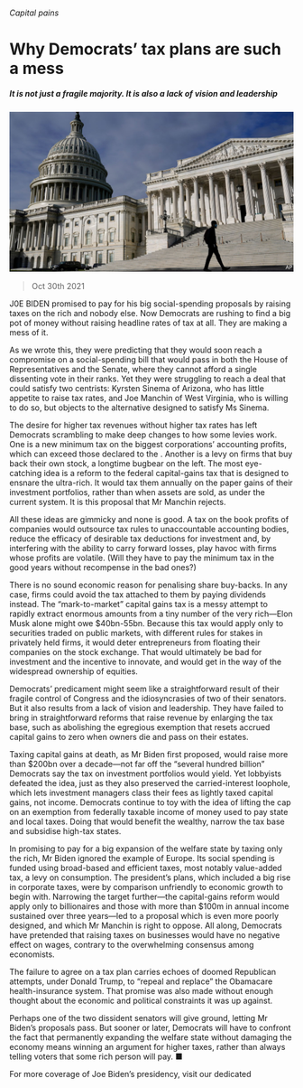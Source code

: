 ###### Capital pains

# Why Democrats’ tax plans are such a mess 

##### It is not just a fragile majority. It is also a lack of vision and leadership 

![image](images/20211030_ldp501.jpg) 

> Oct 30th 2021 

J0E BIDEN promised to pay for his big social-spending proposals by raising taxes on the rich and nobody else. Now Democrats are rushing to find a big pot of money without raising headline rates of tax at all. They are making a mess of it.

As we wrote this, they were predicting that they would soon reach a compromise on a social-spending bill that would pass in both the House of Representatives and the Senate, where they cannot afford a single dissenting vote in their ranks. Yet they were struggling to reach a deal that could satisfy two centrists: Kyrsten Sinema of Arizona, who has little appetite to raise tax rates, and Joe Manchin of West Virginia, who is willing to do so, but objects to the alternative designed to satisfy Ms Sinema.


The desire for higher tax revenues without higher tax rates has left Democrats scrambling to make deep changes to how some levies work. One is a new minimum tax on the biggest corporations’ accounting profits, which can exceed those declared to the . Another is a levy on firms that buy back their own stock, a longtime bugbear on the left. The most eye-catching idea is a reform to the federal capital-gains tax that is designed to ensnare the ultra-rich. It would tax them annually on the paper gains of their investment portfolios, rather than when assets are sold, as under the current system. It is this proposal that Mr Manchin rejects.

All these ideas are gimmicky and none is good. A tax on the book profits of companies would outsource tax rules to unaccountable accounting bodies, reduce the efficacy of desirable tax deductions for investment and, by interfering with the ability to carry forward losses, play havoc with firms whose profits are volatile. (Will they have to pay the minimum tax in the good years without recompense in the bad ones?)

There is no sound economic reason for penalising share buy-backs. In any case, firms could avoid the tax attached to them by paying dividends instead. The “mark-to-market” capital gains tax is a messy attempt to rapidly extract enormous amounts from a tiny number of the very rich—Elon Musk alone might owe $40bn-55bn. Because this tax would apply only to securities traded on public markets, with different rules for stakes in privately held firms, it would deter entrepreneurs from floating their companies on the stock exchange. That would ultimately be bad for investment and the incentive to innovate, and would get in the way of the widespread ownership of equities.

Democrats’ predicament might seem like a straightforward result of their fragile control of Congress and the idiosyncrasies of two of their senators. But it also results from a lack of vision and leadership. They have failed to bring in straightforward reforms that raise revenue by enlarging the tax base, such as abolishing the egregious exemption that resets accrued capital gains to zero when owners die and pass on their estates.

Taxing capital gains at death, as Mr Biden first proposed, would raise more than $200bn over a decade—not far off the “several hundred billion” Democrats say the tax on investment portfolios would yield. Yet lobbyists defeated the idea, just as they also preserved the carried-interest loophole, which lets investment managers class their fees as lightly taxed capital gains, not income. Democrats continue to toy with the idea of lifting the cap on an exemption from federally taxable income of money used to pay state and local taxes. Doing that would benefit the wealthy, narrow the tax base and subsidise high-tax states.

In promising to pay for a big expansion of the welfare state by taxing only the rich, Mr Biden ignored the example of Europe. Its social spending is funded using broad-based and efficient taxes, most notably value-added tax, a levy on consumption. The president’s plans, which included a big rise in corporate taxes, were by comparison unfriendly to economic growth to begin with. Narrowing the target further—the capital-gains reform would apply only to billionaires and those with more than $100m in annual income sustained over three years—led to a proposal which is even more poorly designed, and which Mr Manchin is right to oppose. All along, Democrats have pretended that raising taxes on businesses would have no negative effect on wages, contrary to the overwhelming consensus among economists.

The failure to agree on a tax plan carries echoes of doomed Republican attempts, under Donald Trump, to “repeal and replace” the Obamacare health-insurance system. That promise was also made without enough thought about the economic and political constraints it was up against.

Perhaps one of the two dissident senators will give ground, letting Mr Biden’s proposals pass. But sooner or later, Democrats will have to confront the fact that permanently expanding the welfare state without damaging the economy means winning an argument for higher taxes, rather than always telling voters that some rich person will pay. ■

For more coverage of Joe Biden’s presidency, visit our dedicated 

